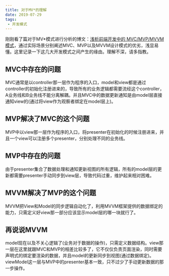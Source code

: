 ```yaml
---
title: 对于MV*的理解
date: 2019-07-29
tags: 
 - 开发模式
---
```


刚刚看了篇对于MV*模式进行分析的博文：[浅析前端开发中的 MVC/MVP/MVVM 模式](https://juejin.im/post/593021272f301e0058273468#heading-10 'https://juejin.im/post/593021272f301e0058273468#heading-10')，通过实际场景分别阐述MVC、MVP以及MVVM设计模式的优劣，浅显易懂。这里记录一下这几大开发模式之间产生的缘由。理解不深，请多指教。

<!-- more -->

## MVC中存在的问题
MVC通常是以controller那一层作为程序的入口，model和view都是通过controller的初始化注册进来的，导致所有的业务逻辑都需要流经这个controller，A业务线和B业务线不能分离解耦。并且MVC中的数据更新通知是由model层直接通知view的(通过将view作为观察者绑定在model层上)。

## MVP解决了MVC的这个问题
MVP中以view那一层作为程序的入口，将presenter在初始化的时候注册进来，并且一个view可以注册多个presenter，分别处理不同的业务线。

## MVP中存在的问题
由于presenter集合了数据处理和通知更新视图的所有逻辑，所有的model层的更新都需要presenter手动同步到view层，导致代码过重，维护起来相对困难。

## MVVM解决了MVP的这个问题
MVVM把View和Model的同步逻辑自动化了，利用MVVM框架提供的数据绑定的能力，只需定义好view那一部分应该显示model层的哪一块就行了。

## 再说说MVVM
model现在以及不关心逻辑了(业务对于数据的操作)，只需定义数据结构。view那一层在这里就跟MVC和MVP的相差比较多了，它不仅仅负责页面渲染，同时需要声明式的绑定要渲染的数据，并且model的更新同步到视图(通过数据绑定)。viewModel这一层与MVP中的presenter基本一致，只不过少了手动更新数据的那一步操作。